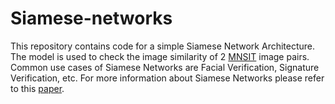 # Siamese-networks
This repository contains code for a simple Siamese Network Architecture. The model is used to check the image similarity of 2 [MNSIT](https://github.com/zalandoresearch/fashion-mnist) image pairs. Common use cases of Siamese Networks are Facial Verification, Signature Verification, etc. For more information about Siamese Networks please refer to this [paper](https://www.cs.cmu.edu/~rsalakhu/papers/oneshot1.pdf).
